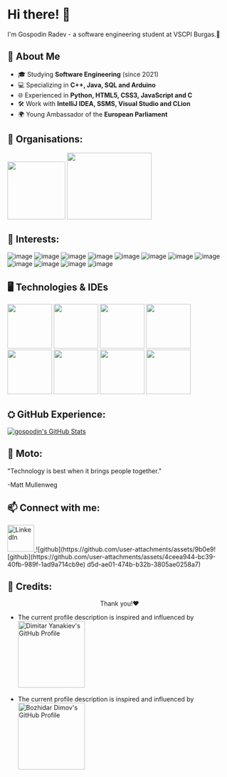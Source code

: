 # Hi there! 👋
I'm Gospodin Radev - a software engineering student at VSCPI Burgas.🤖

## 🚀 About Me
- 🎓 Studying **Software Engineering** (since 2021)
- 💻 Specializing in **C++, Java, SQL and Arduino**
- 🌐 Experienced in **Python, HTML5, CSS3, JavaScript and C**
- 🛠️ Work with **IntelliJ IDEA, SSMS, Visual Studio and CLion**
- 🌍 Young Ambassador of the **European Parliament**

## 🔗 Organisations:

<p align="left">
  <img src="https://github.com/user-attachments/assets/11de1ea5-9add-4d68-a4be-9175e12d995b" width="130" height="130">
  <img src="https://github.com/user-attachments/assets/5f48ef4c-63d0-49c9-be4d-e7b20735e19e" width="190" height="150">
</p>

## 🔎 Interests:

![image](https://github.com/user-attachments/assets/0898698a-6d1d-47ce-ba41-d377adfea40d)
![image](https://github.com/user-attachments/assets/cae99841-95e5-4457-b06f-6282c7833bac)
![image](https://github.com/user-attachments/assets/d80e700b-1d5e-4eda-bf40-3e8c2a3facc0)
![image](https://github.com/user-attachments/assets/c8d8dc6a-c519-465e-9cb8-e7026f95a73b)
![image](https://github.com/user-attachments/assets/44ad4c54-b8ae-4e7b-996f-fe0995fa7ef8)
![image](https://github.com/user-attachments/assets/a2602b20-d069-4dac-a982-727866a3969b)
![image](https://github.com/user-attachments/assets/26ed071d-29d0-4e07-8dbd-8569029ea4de)
![image](https://github.com/user-attachments/assets/1d6c3537-601e-47cb-999b-148af620a0a4)
![image](https://github.com/user-attachments/assets/f202e244-8542-46d2-99d1-d731e2a97689)
![image](https://github.com/user-attachments/assets/a62b3d5c-cf6b-406e-8c73-e1b03c455edd)
![image](https://github.com/user-attachments/assets/419694a9-c791-4a36-93dd-bab5a23dfcdc)
![image](https://github.com/user-attachments/assets/bdae45a4-0e8d-483d-8871-2bcb3fd037c7)

## 🖥️ Technologies & IDEs
<p align="left">
  <img src="https://github.com/user-attachments/assets/b70e3996-877e-439f-9818-6569f418a70d" width="100" height="100">
  <img src="https://github.com/user-attachments/assets/c9f6b464-cac5-4cc5-ad0b-dca2b1361187" width="100" height="100">
  <img src="https://github.com/user-attachments/assets/854d1eb4-a233-47fd-ae73-fa1ad2c9a371" width="100" height="100">
  <img src="https://upload.wikimedia.org/wikipedia/commons/thumb/9/9a/Visual_Studio_Code_1.35_icon.svg/768px-Visual_Studio_Code_1.35_icon.svg.png" width="100" height="100">
  <img src="https://upload.wikimedia.org/wikipedia/commons/thumb/2/2c/Visual_Studio_Icon_2022.svg/1200px-Visual_Studio_Icon_2022.svg.png" width="100" height="100">
   <img src="https://static-00.iconduck.com/assets.00/arduino-ide-icon-2048x2025-x4ims8sb.png" width="100" height="100">
  <img src="https://upload.wikimedia.org/wikipedia/commons/thumb/f/fa/Microsoft_Azure.svg/1200px-Microsoft_Azure.svg.png" width="100" height="100">
    <img src="https://www.svgrepo.com/show/303229/microsoft-sql-server-logo.svg" width="100" height="100">
</p>


## ⛭ GitHub Experience:

  <a href="https://awesome-github-stats.azurewebsites.net/index.html??cardType=github&theme=vue-dark&preferLogin=true">    <img  alt="gospodin's GitHub Stats" src="https://awesome-github-stats.azurewebsites.net/user-stats/gospodin?cardType=github&theme=vue-dark&preferLogin=true" />  </a>

## 🔖 Moto:

"Technology is best when it brings people together."

 -Matt Mullenweg

## 📫 Connect with me:

  <a href="[your-linkedin-url](https://www.linkedin.com/in/gospodin-radev-a90a24239/)" target="_blank"> 
    <img src="https://camo.githubusercontent.com/cce8aac91c02d35f7832ddf1ac7b4e47fd4bc8c080c26cc100dee8dcfbb0a4a4/68747470733a2f2f706c61792d6c682e676f6f676c6575736572636f6e74656e742e636f6d2f6b4d6f6645464c6a6f625a795f6243756169446f677a426355542d647a334242624f7249456a4a2d68714f61626a4b386965756576476536776c54443135517a4f7177" alt="LinkedIn" height = "60" wight = "60">
  </a>![github](https://github.com/user-attachments/assets/9b0e9![github](https://github.com/user-attachments/assets/4ceea944-bc39-40fb-989f-1ad9a714cb9e)
d5d-ae01-474b-b32b-3805ae0258a7)


## 🌟 Credits:

<p align="center">Thank you!❤️</p>

- The current profile description is inspired and influenced by <a href="https://github.com/dryanakiev/dryanakiev" target="_blank"> <img alt="Dimitar Yanakiev's GitHub Profile" width="150">
</a>

- The current profile description is inspired and influenced by <a href="https://github.com/BADimov21" target="_blank"> <img alt="Bozhidar Dimov's GitHub Profile" width="150">
</a>
